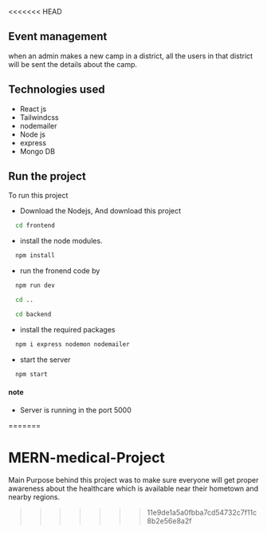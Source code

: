 <<<<<<< HEAD

## Event management

when an admin makes a new camp in a district, all the users in that district will be sent the details about the camp.

## Technologies used

- React js
- Tailwindcss
- nodemailer
- Node js
- express
- Mongo DB



## Run the project

To run this project 

- Download the Nodejs, And download this project
```bash
  cd frontend
```
- install the node modules.
```bash
  npm install
```
- run the fronend code by
```bash
  npm run dev
```
```bash
  cd ..
```

```bash
  cd backend
```
- install the required packages
```bash
  npm i express nodemon nodemailer
```
- start the server
```bash
  npm start
```
#### note 
- Server is running in the port 5000
 


=======
# MERN-medical-Project
Main Purpose behind this project was to make sure everyone will get proper awareness about the healthcare which is available near their hometown and nearby regions.
>>>>>>> 11e9de1a5a0fbba7cd54732c7f11c8b2e56e8a2f
